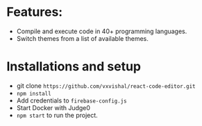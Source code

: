 # Features: 
- Compile and execute code in 40+ programming languages.
- Switch themes from a list of available themes.

# Installations and setup

- git clone `https://github.com/vxvishal/react-code-editor.git`
- `npm install`
- Add credentials to `firebase-config.js`
- Start Docker with Judge0
- `npm start` to run the project.